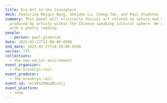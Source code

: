 ```yaml
---
title: Eco-Art in the Sinosphere
deck: Featuring Meiqin Wang, Sheldon Lu, Chang Tan, and Paul Gladston
summary: This panel will critically discuss art related to nature and ecology
  produced by artists within the Chinese-speaking cultural sphere. We conclude
  with a poetry reading.
people:
  - person: paul-gladston
date: 2023-03-27T13:00:00-0500
end_date: 2023-03-27T14:30:00-0500
series: 775
collections:
  - the-new-social-environment
event_organizer:
  - the-brooklyn-rail
event_producer:
  - the-brooklyn-rail
event_id: recVKS2OWoqMLoJjj
event_platform:
  - zoom
---
```

